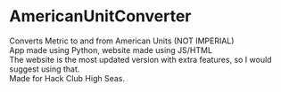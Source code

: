 # AmericanUnitConverter
Converts Metric to and from American Units (NOT IMPERIAL)                    
App made using Python, website made using JS/HTML             
The website is the most updated version with extra features, so I would suggest using that.      
Made for Hack Club High Seas.
